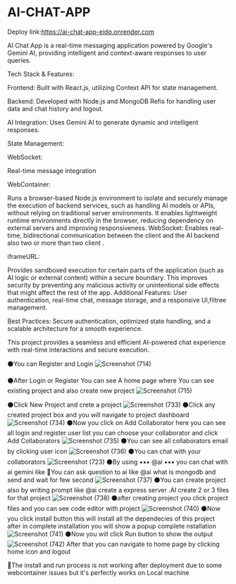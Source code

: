 # AI-CHAT-APP

Deploy link:https://ai-chat-app-eidq.onrender.com

 AI Chat App is a real-time messaging application powered by Google's Gemini AI, providing intelligent and context-aware responses to user queries.

Tech Stack & Features:

Frontend: Built with React.js, utilizing Context API for state management.

Backend: Developed with Node.js and MongoDB Refis for handling user data and chat history and logout.

AI Integration: Uses Gemini AI to generate dynamic and intelligent responses.

State Management:

WebSocket:

Real-time message integration

WebContainer:

Runs a browser-based Node.js environment to isolate and securely manage the execution of backend services, such as handling AI models or APIs, without relying on traditional server environments.
It enables lightweight runtime environments directly in the browser, reducing dependency on external servers and improving responsiveness.
WebSocket: Enables real-time, bidirectional communication between the client and the AI backend also two or more than two client  .

iframeURL:

Provides sandboxed execution for certain parts of the application (such as AI logic or external content) within a secure boundary. This improves security by preventing any malicious activity or unintentional side effects that might affect the rest of the app.
Additional Features: User authentication, real-time chat, message storage, and a responsive UI,filtree management.

Best Practices: Secure authentication, optimized state handling, and a scalable architecture for a smooth experience.

This project provides a seamless and efficient AI-powered chat experience with real-time interactions and secure execution.

⚫You can Register and Login
![Screenshot (714)](https://github.com/user-attachments/assets/c74ef04d-5171-4459-9358-37a3bd2f7b81)

⚫After Login or Register You can see A home page where You can see existing project and also create new project
![Screenshot (715)](https://github.com/user-attachments/assets/93ed4a10-9011-443d-841f-362a2edbd161)

⚫Click New Project and crete a project
![Screenshot (733)](https://github.com/user-attachments/assets/f2f645f3-fedf-44c7-9188-5d371c82d503)
⚫Click any created project box and you will navigate to project dashboard
![Screenshot (734)](https://github.com/user-attachments/assets/ba4a62dc-1492-4f31-b207-962051c7e05d)
⚫Now you click on Add Collaborator here you can see all login and register user list you can choose your collaborator and click Add Collaborators
![Screenshot (735)](https://github.com/user-attachments/assets/00cad25b-e03d-4673-b1af-f08787a9a914)
⚫You can see all collaborators email by clicking user icon
![Screenshot (736)](https://github.com/user-attachments/assets/9450dc8e-ae06-4fda-af55-8187e0a09cb6)
⚫You can chat with your collaborators
![Screenshot (723)](https://github.com/user-attachments/assets/617f50dd-f510-41f7-b45c-34e3a7a21e15)
⚫By using  ▪️▪️▪️ @ai ▪️▪️▪️ you can chat with ai gemini like 🔵You can ask question to ai like @ai what is mongodb and send and wait for few second
![Screenshot (737)](https://github.com/user-attachments/assets/215c04a8-3abe-4db7-b131-f05bbb185a31)
⚫You can create project also by writing prompt like @ai create a express server .AI create 2 or 3 files for that project
![Screenshot (738)](https://github.com/user-attachments/assets/e3e000c3-f41d-4feb-be17-e46b1abe5fd2)
⚫after creating project you click project files and you can see code editor with project
![Screenshot (740)](https://github.com/user-attachments/assets/1c141f64-2ecf-473b-93ca-9d5cb430007b)
⚫Now you click install button this will install all the dependecies of this project after in complete installation you will show a popup complete nstallation
![Screenshot (741)](https://github.com/user-attachments/assets/c28bf78e-32ee-411c-ac85-f2bdf97ab1f6)
⚫Now you will click Run button to show the output
![Screenshot (742)](https://github.com/user-attachments/assets/a71c2a1c-996b-4b38-99c9-e7b8eeca11c7)
After that you can navigate to home page by clicking home icon and logout


🔴The install and run process is not working after deployment due to some webcontainer issues but it's perfectly works on Local machine
